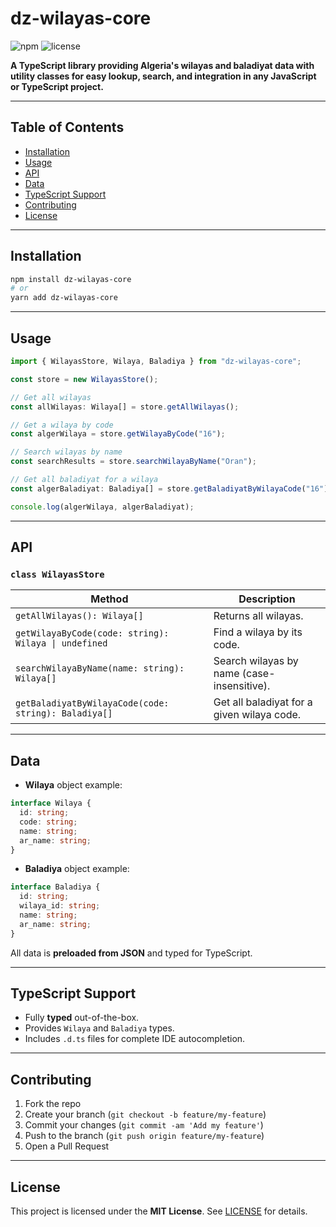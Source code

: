 # dz-wilayas-core

![npm](https://img.shields.io/npm/v/dz-wilayas-core?color=blue) ![license](https://img.shields.io/npm/l/dz-wilayas-core?color=green)

**A TypeScript library providing Algeria's wilayas and baladiyat data with utility classes for easy lookup, search, and integration in any JavaScript or TypeScript project.**

---

## Table of Contents

- [Installation](#installation)
- [Usage](#usage)
- [API](#api)
- [Data](#data)
- [TypeScript Support](#typescript-support)
- [Contributing](#contributing)
- [License](#license)

---

## Installation

```bash
npm install dz-wilayas-core
# or
yarn add dz-wilayas-core
```

---

## Usage

```ts
import { WilayasStore, Wilaya, Baladiya } from "dz-wilayas-core";

const store = new WilayasStore();

// Get all wilayas
const allWilayas: Wilaya[] = store.getAllWilayas();

// Get a wilaya by code
const algerWilaya = store.getWilayaByCode("16");

// Search wilayas by name
const searchResults = store.searchWilayaByName("Oran");

// Get all baladiyat for a wilaya
const algerBaladiyat: Baladiya[] = store.getBaladiyatByWilayaCode("16");

console.log(algerWilaya, algerBaladiyat);
```

---

## API

### `class WilayasStore`

| Method                                               | Description                                |
| ---------------------------------------------------- | ------------------------------------------ |
| `getAllWilayas(): Wilaya[]`                          | Returns all wilayas.                       |
| `getWilayaByCode(code: string): Wilaya \| undefined` | Find a wilaya by its code.                 |
| `searchWilayaByName(name: string): Wilaya[]`         | Search wilayas by name (case-insensitive). |
| `getBaladiyatByWilayaCode(code: string): Baladiya[]` | Get all baladiyat for a given wilaya code. |

---

## Data

- **Wilaya** object example:

```ts
interface Wilaya {
  id: string;
  code: string;
  name: string;
  ar_name: string;
}
```

- **Baladiya** object example:

```ts
interface Baladiya {
  id: string;
  wilaya_id: string;
  name: string;
  ar_name: string;
}
```

All data is **preloaded from JSON** and typed for TypeScript.

---

## TypeScript Support

- Fully **typed** out-of-the-box.
- Provides `Wilaya` and `Baladiya` types.
- Includes `.d.ts` files for complete IDE autocompletion.

---

## Contributing

1. Fork the repo
2. Create your branch (`git checkout -b feature/my-feature`)
3. Commit your changes (`git commit -am 'Add my feature'`)
4. Push to the branch (`git push origin feature/my-feature`)
5. Open a Pull Request

---

## License

This project is licensed under the **MIT License**. See [LICENSE](LICENSE) for details.

